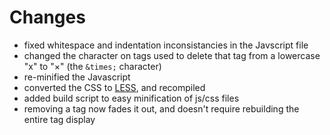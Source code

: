 # Changes

- fixed whitespace and indentation inconsistancies in the Javscript file
- changed the character on tags used to delete that tag from a lowercase "x" to "×" (the `&times;` character)
- re-minified the Javascript
- converted the CSS to [LESS](http://lesscss.org), and recompiled
- added build script to easy minification of js/css files
- removing a tag now fades it out, and doesn't require rebuilding the entire tag display
